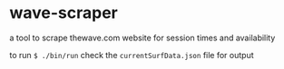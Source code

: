# wave-scraper

a tool to scrape thewave.com website for session times and availability

to run
`$ ./bin/run`
check the `currentSurfData.json` file for output
